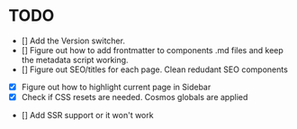 # TODO

- [] Add the Version switcher.
- [] Figure out how to add frontmatter to components .md files and keep the metadata script working.
- [] Figure out SEO/titles for each page. Clean redudant SEO components
- [x] Figure out how to highlight current page in Sidebar
- [x] Check if CSS resets are needed.
      Cosmos globals are applied
- [] Add SSR support or it won't work
